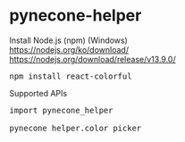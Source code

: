 # pynecone-helper

Install Node.js (npm) (Windows)  
https://nodejs.org/ko/download/  
https://nodejs.org/download/release/v13.9.0/  

<pre>
npm install react-colorful
</pre>

Supported APIs
<pre>
import pynecone_helper

pynecone_helper.color_picker
</pre>
